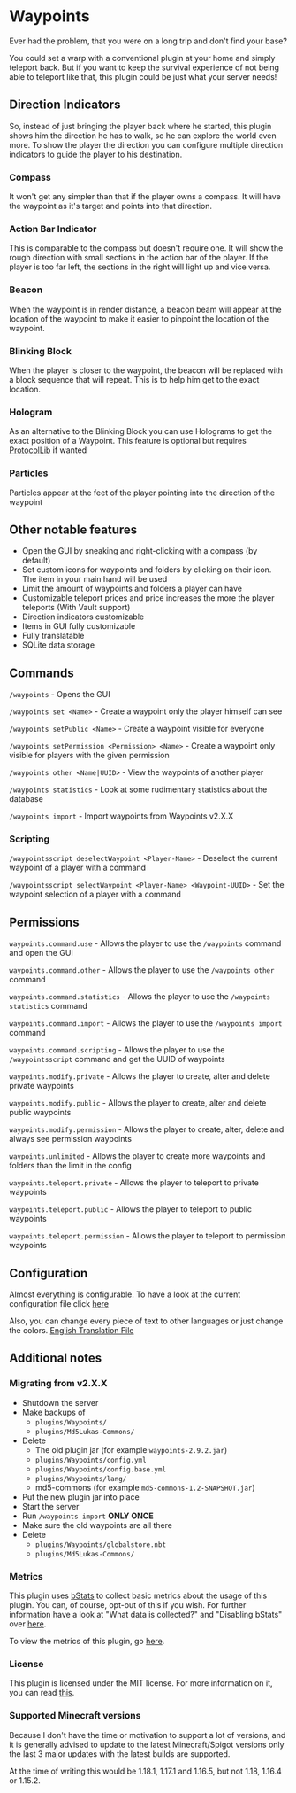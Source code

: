 # Waypoints
Ever had the problem, that you were on a long trip and don't find your base?

You could set a warp with a conventional plugin at your home and simply teleport back.
But if you want to keep the survival experience of not being able to teleport like that,
this plugin could be just what your server needs!

## Direction Indicators
So, instead of just bringing the player back where he started,
this plugin shows him the direction he has to walk, so he can explore the world even more.
To show the player the direction you can configure multiple direction indicators to guide the player to his destination.

### Compass
It won't get any simpler than that if the player owns a compass.
It will have the waypoint as it's target and points into that direction.

### Action Bar Indicator
This is comparable to the compass but doesn't require one.
It will show the rough direction with small sections in the action bar of the player.
If the player is too far left, the sections in the right will light up and vice versa.

### Beacon

When the waypoint is in render distance, a beacon beam will appear at the location of the waypoint to make it easier to pinpoint the location of the waypoint.

### Blinking Block

When the player is closer to the waypoint, the beacon will be replaced with a block sequence that will repeat. This is to help him get to the exact location.

### Hologram

As an alternative to the Blinking Block you can use Holograms to get the exact position of a Waypoint. This feature is optional but
requires [ProtocolLib](https://www.spigotmc.org/resources/protocollib.1997/) if wanted

### Particles

Particles appear at the feet of the player pointing into the direction of the waypoint

## Other notable features

- Open the GUI by sneaking and right-clicking with a compass (by default)
- Set custom icons for waypoints and folders by clicking on their icon. The item in your main hand will be used
- Limit the amount of waypoints and folders a player can have
- Customizable teleport prices and price increases the more the player teleports (With Vault support)
- Direction indicators customizable
- Items in GUI fully customizable
- Fully translatable
- SQLite data storage

## Commands
`/waypoints` - Opens the GUI

`/waypoints set <Name>` - Create a waypoint only the player himself can see

`/waypoints setPublic <Name>` - Create a waypoint visible for everyone

`/waypoints setPermission <Permission> <Name>` - Create a waypoint only visible for players with the given permission

`/waypoints other <Name|UUID>` - View the waypoints of another player

`/waypoints statistics` - Look at some rudimentary statistics about the database

`/waypoints import` - Import waypoints from Waypoints v2.X.X

### Scripting
`/waypointsscript deselectWaypoint <Player-Name>` - Deselect the current waypoint of a player with a command

`/waypointsscript selectWaypoint <Player-Name> <Waypoint-UUID>` - Set the waypoint selection of a player with a command

## Permissions
`waypoints.command.use` - Allows the player to use the `/waypoints` command and open the GUI

`waypoints.command.other` - Allows the player to use the `/waypoints other` command

`waypoints.command.statistics` - Allows the player to use the `/waypoints statistics` command

`waypoints.command.import` - Allows the player to use the `/waypoints import` command

`waypoints.command.scripting` - Allows the player to use the `/waypointsscript` command and get the UUID of waypoints

`waypoints.modify.private` - Allows the player to create, alter and delete private waypoints

`waypoints.modify.public` - Allows the player to create, alter and delete public waypoints

`waypoints.modify.permission` - Allows the player to create, alter, delete and always see permission waypoints

`waypoints.unlimited` - Allows the player to create more waypoints and folders than the limit in the config

`waypoints.teleport.private` - Allows the player to teleport to private waypoints

`waypoints.teleport.public` - Allows the player to teleport to public waypoints

`waypoints.teleport.permission` - Allows the player to teleport to permission waypoints

## Configuration

Almost everything is configurable. To have a look at the current configuration file click [here](https://github.com/Sytm/waypoints/blob/v3/master/waypoints/src/main/resources/config.yml)

Also, you can change every piece of text to other languages or just change the colors.
[English Translation File](https://github.com/Sytm/waypoints/blob/v3/master/waypoints/src/main/resources/lang/en.yml)

## Additional notes

### Migrating from v2.X.X

- Shutdown the server
- Make backups of
  - `plugins/Waypoints/`
  - `plugins/Md5Lukas-Commons/`
- Delete
  - The old plugin jar (for example `waypoints-2.9.2.jar`)
  - `plugins/Waypoints/config.yml`
  - `plugins/Waypoints/config.base.yml`
  - `plugins/Waypoints/lang/`
  - md5-commons (for example `md5-commons-1.2-SNAPSHOT.jar`)
- Put the new plugin jar into place
- Start the server
- Run `/waypoints import` **ONLY ONCE**
- Make sure the old waypoints are all there
- Delete
  - `plugins/Waypoints/globalstore.nbt`
  - `plugins/Md5Lukas-Commons/`

### Metrics

This plugin uses [bStats](https://bstats.org/) to collect basic metrics about the usage of this plugin. You can, of course, opt-out of this if you wish. For
further information have a look at "What data is collected?"
and "Disabling bStats" over [here](https://bstats.org/getting-started).

To view the metrics of this plugin, go [here](https://bstats.org/plugin/bukkit/waypoints2/6864).

### License

This plugin is licensed under the MIT license. For more information on it, you can read [this](https://choosealicense.com/licenses/mit/).

### Supported Minecraft versions

Because I don't have the time or motivation to support a lot of versions, and it is generally advised to update to the latest Minecraft/Spigot versions only the
last 3 major updates with the latest builds are supported.

At the time of writing this would be 1.18.1, 1.17.1 and 1.16.5, but not 1.18, 1.16.4 or 1.15.2. 